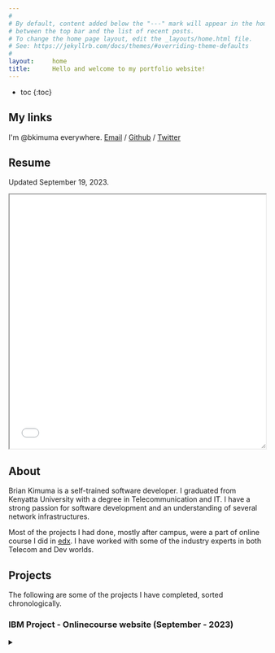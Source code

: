 ```yaml
---
#
# By default, content added below the "---" mark will appear in the home page
# between the top bar and the list of recent posts.
# To change the home page layout, edit the _layouts/home.html file.
# See: https://jekyllrb.com/docs/themes/#overriding-theme-defaults
#
layout:     home
title:      Hello and welcome to my portfolio website!
---
```



* toc
{:toc}


## My links
I'm @bkimuma everywhere. [Email](mailto:bjoramkimuma@gmail.edu) / [Github](https://github.com/bjoramkimuma@gmail.com) / [Twitter](https://twitter.com/bjoramkimuma@gmail.com)


## Resume
Updated September 19, 2023. 

<iframe style="width: 100%; height: 500px; resize: vertical; overflow: auto;" src="/assets/KIMUMA.pdf"></iframe>


## About

Brian Kimuma is a self-trained software developer. I graduated from Kenyatta University with a degree in Telecommunication and IT. I have a strong passion for software development and an understanding of several network infrastructures.

Most of the projects I had done, mostly after campus, were a part of online course I did in [edx](https://edx.org). I have worked with some of the industry experts in both Telecom and Dev worlds.


## Projects

The following are some of the projects I have completed, sorted chronologically.


### IBM Project - Onlinecourse website (September - 2023)

<details>
<summary></summary>

[Link to project](https://github.com/bkimuma/README.md/)

</details>

<br />